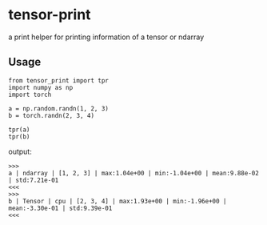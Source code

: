 # tensor-print
a print helper for printing information of a tensor or ndarray


## Usage
```
from tensor_print import tpr
import numpy as np 
import torch

a = np.random.randn(1, 2, 3)
b = torch.randn(2, 3, 4)

tpr(a)
tpr(b)
```

output:
```
>>>
a | ndarray | [1, 2, 3] | max:1.04e+00 | min:-1.04e+00 | mean:9.88e-02 | std:7.21e-01 
<<<
>>>
b | Tensor | cpu | [2, 3, 4] | max:1.93e+00 | min:-1.96e+00 | mean:-3.30e-01 | std:9.39e-01 
<<<
```
